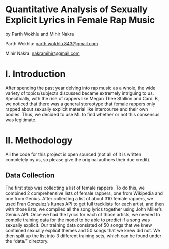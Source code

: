 # Quantitative Analysis of Sexually Explicit Lyrics in Female Rap Music

by Parth Wokhlu and Mihir Nakra 

Parth Wokhlu: parth.wokhlu.843@gmail.com

Mihir Nakra: nakramihir@gmail.com

# I. Introduction

After spending the past year delving into rap music as a whole, the wide variety of topics/subjects discussed became extremely intriguing to us. Specifically, with the rise of rappers like Megan Thee Stallion and Cardi B, we noticed that there was a general stereotype that female rappers only rapped about sexually explicit material like intercourse and their own bodies. Thus, we decided to use ML to find whether or not this consensus was legitimate.

# II. Methodology
All the code for this project is open sourced (not all of it is written completely by us, so please give the original authors their due credit). 
## Data Collection
The first step was collecting a list of female rappers. To do this, we combined 2 comprehensive lists of female rappers, one from Wikipedia and one from Genius. After collecting a list of about 310 female rappers, we used Fran Gonzalez’s Itunes API to get full tracklists for each artist, and then with those lists, we compiled all the song lyrics together using  John Miller’s Genius API. Once we had the lyrics for each of those artists, we needed to compile training data for the model to be able to predict if a song was sexually explicit. Our training data consisted of 50 songs that we knew contained sexually explicit themes and 50 songs that we knew did not. We then split up the list into 3 different training sets, which can be found under the “data/” directory. 
